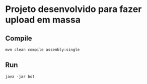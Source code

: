 # Projeto desenvolvido para fazer upload em massa

## Compile 
```mvn clean compile assembly:single```

## Run
```java -jar bot```
